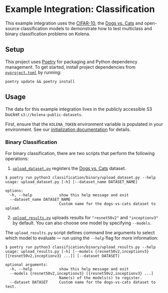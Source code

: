 # Example Integration: Classification

This example integration uses the [CIFAR-10](https://www.cs.toronto.edu/~kriz/cifar.html), the
[Dogs vs. Cats](https://www.kaggle.com/c/dogs-vs-cats) and open-source classification models to demonstrate how to test
multiclass and binary classification problems on Kolena.

## Setup

This project uses [Poetry](https://python-poetry.org/) for packaging and Python dependency management. To get started,
install project dependencies from [`pyproject.toml`](./pyproject.toml) by running:

```shell
poetry update && poetry install
```

## Usage

The data for this example integration lives in the publicly accessible S3 bucket `s3://kolena-public-datasets`.

First, ensure that the `KOLENA_TOKEN` environment variable is populated in your environment. See our
[initialization documentation](https://docs.kolena.io/installing-kolena/#initialization) for details.


### Binary Classification

For binary classification, there are two scripts that perform the following operations:

1. [`upload_dataset.py`](classification/binary/upload_dataset.py) registers the
[Dogs vs. Cats](https://www.kaggle.com/c/dogs-vs-cats) dataset.

```shell
$ poetry run python3 classification/binary/upload_dataset.py --help
usage: upload_dataset.py [-h] [--dataset_name DATASET_NAME]

options:
  -h, --help            show this help message and exit
  --dataset_name DATASET_NAME
                        Custom name for the dogs-vs-cats dataset to upload.
```

2. [`upload_results.py`](classification/binary/upload_results.py) uploads results for `"resnet50v2"` and
`"inceptionv3"` by default. You can also choose one model by specifying `--models`.

The `upload_results.py` script defines command line arguments to select which model to evaluate — run using the
`--help` flag for more information:

```shell
$ poetry run python3 classification/binary/upload_results.py --help
usage: upload_results.py [-h] [--models {resnet50v2,inceptionv3} [{resnet50v2,inceptionv3} ...]] [--dataset DATASET]

optional arguments:
  -h, --help            show this help message and exit
  --models {resnet50v2,inceptionv3} [{resnet50v2,inceptionv3} ...]
                        Name(s) of the models(s) to register.
  --dataset DATASET     Custom name for the dogs-vs-cats dataset to test.
```
